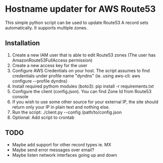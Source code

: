 # Hostname updater for AWS Route53

This simple python script can be used to update Route53 A record sets automatically. It supports multiple zones.

## Installation

1. Create a new IAM user that is able to edit Route53 zones (The user has AmazonRoute53FullAccess permission)
2. Create a new access key for the user
3. Configure AWS Credentials on your host. The script assumes to find credentials under profile name "dyndns" (ie. using aws-cli: aws configure --profile dyndns)
4. Install required pythom modules (boto3): pip install -r requirements.txt
5. Configure the client (config.json). You can find Zone Id from Route53 console
6. If you wish to use some other source for your external IP, the site should return only your IP in plain text and nothing else.
7. Run the script: ./client.py --config /path/to/config.json
8. Optional: Add script to crontab

## TODO
* Maybe add support for other record types ie. MX
* Maybe send error messages over email?
* Maybe listen network interfaces going up and down
